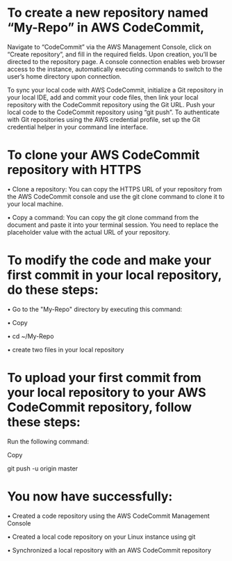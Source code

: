 # To create a new repository named “My-Repo” in AWS CodeCommit, 
Navigate to “CodeCommit” via the AWS Management Console, click on “Create repository”, and fill in the required fields. Upon creation, you’ll be directed to the repository page.
A console connection enables web browser access to the instance, automatically executing commands to switch to the user’s home directory upon connection.

To sync your local code with AWS CodeCommit, initialize a Git repository in your local IDE, add and commit your code files, then link your local repository with the CodeCommit repository using the Git URL. Push your local code to the CodeCommit repository using “git push”.
To authenticate with Git repositories using the AWS credential profile, set up the Git credential helper in your command line interface. 

# To clone your AWS CodeCommit repository with HTTPS
•	Clone a repository: You can copy the HTTPS URL of your repository from the AWS CodeCommit console and use the git clone command to clone it to your local machine.

•	Copy a command: You can copy the git clone command from the document and paste it into your terminal session. You need to replace the placeholder value with the actual URL of your repository.

# To modify the code and make your first commit in your local repository, do these steps:
•	Go to the "My-Repo" directory by executing this command:

•	Copy

•	cd ~/My-Repo

•	create two files in your local repository 

# To upload your first commit from your local repository to your AWS CodeCommit repository, follow these steps:
Run the following command:

Copy

git push -u origin master

# You now have successfully:
•	Created a code repository using the AWS CodeCommit Management Console

•	Created a local code repository on your Linux instance using git

•	Synchronized a local repository with an AWS CodeCommit repository
